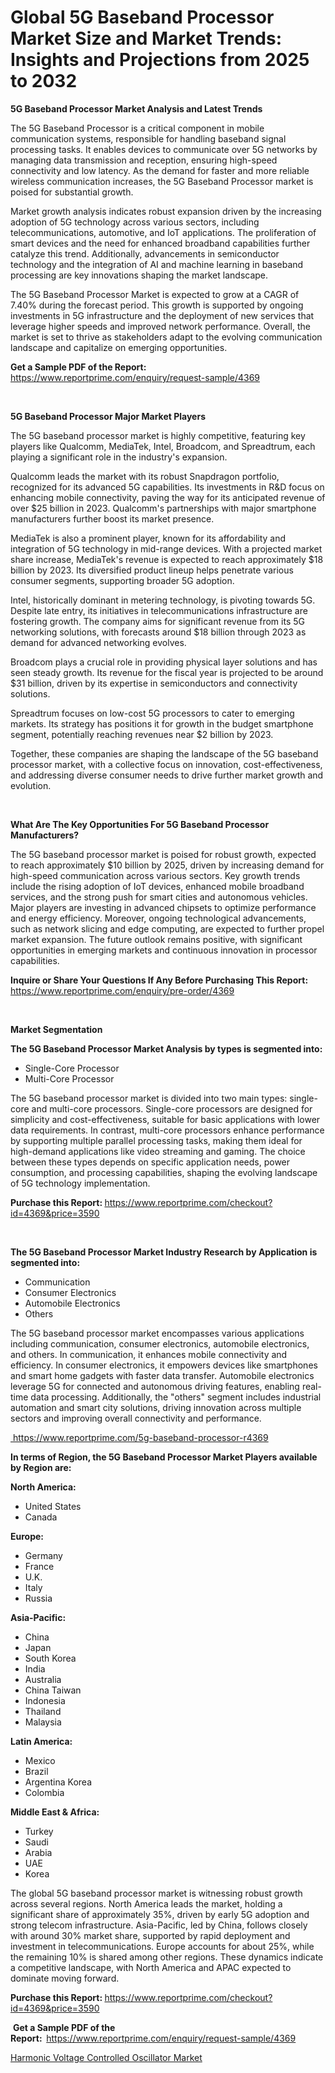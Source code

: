 <p><h1>Global 5G Baseband Processor Market Size and Market Trends: Insights and Projections from 2025 to 2032</h1></p><p><strong>5G Baseband Processor Market Analysis and Latest Trends</strong></p>
<p><p>The 5G Baseband Processor is a critical component in mobile communication systems, responsible for handling baseband signal processing tasks. It enables devices to communicate over 5G networks by managing data transmission and reception, ensuring high-speed connectivity and low latency. As the demand for faster and more reliable wireless communication increases, the 5G Baseband Processor market is poised for substantial growth.</p><p>Market growth analysis indicates robust expansion driven by the increasing adoption of 5G technology across various sectors, including telecommunications, automotive, and IoT applications. The proliferation of smart devices and the need for enhanced broadband capabilities further catalyze this trend. Additionally, advancements in semiconductor technology and the integration of AI and machine learning in baseband processing are key innovations shaping the market landscape.</p><p>The 5G Baseband Processor Market is expected to grow at a CAGR of 7.40% during the forecast period. This growth is supported by ongoing investments in 5G infrastructure and the deployment of new services that leverage higher speeds and improved network performance. Overall, the market is set to thrive as stakeholders adapt to the evolving communication landscape and capitalize on emerging opportunities.</p></p>
<p><strong>Get a Sample PDF of the Report:&nbsp;</strong> <a href="https://www.reportprime.com/enquiry/request-sample/4369?utm_campaign=2876&utm_medium=2&utm_source=Github&utm_content=ia&utm_term=19032025&utm_id=5g-baseband-processor">https://www.reportprime.com/enquiry/request-sample/4369</a></p>
<p>&nbsp;</p>
<p><strong>5G Baseband Processor Major Market Players</strong></p>
<p><p>The 5G baseband processor market is highly competitive, featuring key players like Qualcomm, MediaTek, Intel, Broadcom, and Spreadtrum, each playing a significant role in the industry's expansion.</p><p>Qualcomm leads the market with its robust Snapdragon portfolio, recognized for its advanced 5G capabilities. Its investments in R&D focus on enhancing mobile connectivity, paving the way for its anticipated revenue of over $25 billion in 2023. Qualcomm's partnerships with major smartphone manufacturers further boost its market presence.</p><p>MediaTek is also a prominent player, known for its affordability and integration of 5G technology in mid-range devices. With a projected market share increase, MediaTek's revenue is expected to reach approximately $18 billion by 2023. Its diversified product lineup helps penetrate various consumer segments, supporting broader 5G adoption.</p><p>Intel, historically dominant in metering technology, is pivoting towards 5G. Despite late entry, its initiatives in telecommunications infrastructure are fostering growth. The company aims for significant revenue from its 5G networking solutions, with forecasts around $18 billion through 2023 as demand for advanced networking evolves.</p><p>Broadcom plays a crucial role in providing physical layer solutions and has seen steady growth. Its revenue for the fiscal year is projected to be around $31 billion, driven by its expertise in semiconductors and connectivity solutions.</p><p>Spreadtrum focuses on low-cost 5G processors to cater to emerging markets. Its strategy has positions it for growth in the budget smartphone segment, potentially reaching revenues near $2 billion by 2023.</p><p>Together, these companies are shaping the landscape of the 5G baseband processor market, with a collective focus on innovation, cost-effectiveness, and addressing diverse consumer needs to drive further market growth and evolution.</p></p>
<p>&nbsp;</p>
<p><strong>What Are The Key Opportunities For 5G Baseband Processor Manufacturers?</strong></p>
<p><p>The 5G baseband processor market is poised for robust growth, expected to reach approximately $10 billion by 2025, driven by increasing demand for high-speed communication across various sectors. Key growth trends include the rising adoption of IoT devices, enhanced mobile broadband services, and the strong push for smart cities and autonomous vehicles. Major players are investing in advanced chipsets to optimize performance and energy efficiency. Moreover, ongoing technological advancements, such as network slicing and edge computing, are expected to further propel market expansion. The future outlook remains positive, with significant opportunities in emerging markets and continuous innovation in processor capabilities.</p></p>
<p><strong>Inquire or Share Your Questions If Any Before Purchasing This Report:</strong> <a href="https://www.reportprime.com/enquiry/pre-order/4369?utm_campaign=2876&utm_medium=2&utm_source=Github&utm_content=ia&utm_term=19032025&utm_id=5g-baseband-processor">https://www.reportprime.com/enquiry/pre-order/4369</a></p>
<p>&nbsp;</p>
<p><strong>Market Segmentation</strong></p>
<p><strong>The 5G Baseband Processor Market Analysis by types is segmented into:</strong></p>
<p><ul><li>Single-Core Processor</li><li>Multi-Core Processor</li></ul></p>
<p><p>The 5G baseband processor market is divided into two main types: single-core and multi-core processors. Single-core processors are designed for simplicity and cost-effectiveness, suitable for basic applications with lower data requirements. In contrast, multi-core processors enhance performance by supporting multiple parallel processing tasks, making them ideal for high-demand applications like video streaming and gaming. The choice between these types depends on specific application needs, power consumption, and processing capabilities, shaping the evolving landscape of 5G technology implementation.</p></p>
<p><strong>Purchase this Report:&nbsp;</strong><a href="https://www.reportprime.com/checkout?id=4369&price=3590&utm_campaign=2876&utm_medium=2&utm_source=Github&utm_content=ia&utm_term=19032025&utm_id=5g-baseband-processor">https://www.reportprime.com/checkout?id=4369&price=3590</a></p>
<p>&nbsp;</p>
<p><strong>The 5G Baseband Processor Market Industry Research by Application is segmented into:</strong></p>
<p><ul><li>Communication</li><li>Consumer Electronics</li><li>Automobile Electronics</li><li>Others</li></ul></p>
<p><p>The 5G baseband processor market encompasses various applications including communication, consumer electronics, automobile electronics, and others. In communication, it enhances mobile connectivity and efficiency. In consumer electronics, it empowers devices like smartphones and smart home gadgets with faster data transfer. Automobile electronics leverage 5G for connected and autonomous driving features, enabling real-time data processing. Additionally, the "others" segment includes industrial automation and smart city solutions, driving innovation across multiple sectors and improving overall connectivity and performance.</p></p>
<p><a href="https://www.reportprime.com/5g-baseband-processor-r4369?utm_campaign=2876&utm_medium=2&utm_source=Github&utm_content=ia&utm_term=19032025&utm_id=5g-baseband-processor">&nbsp;https://www.reportprime.com/5g-baseband-processor-r4369</a></p>
<p><strong>In terms of Region, the 5G Baseband Processor Market Players available by Region are:</strong></p>
<p>
    <p> <strong> North America: </strong>
        <ul>
            <li>United States</li>
            <li>Canada</li>
        </ul>
        </p> 
    <p> <strong> Europe: </strong>
        <ul>
            <li>Germany</li>
            <li>France</li>
            <li>U.K.</li>
            <li>Italy</li>
            <li>Russia</li>
        </ul>
        </p> 
    <p> <strong> Asia-Pacific: </strong>
        <ul>
            <li>China</li>
            <li>Japan</li>
            <li>South Korea</li>
            <li>India</li>
            <li>Australia</li>
            <li>China Taiwan</li>
            <li>Indonesia</li>
            <li>Thailand</li>
            <li>Malaysia</li>
        </ul>
        </p> 
    <p> <strong> Latin America: </strong>
        <ul>
            <li>Mexico</li>
            <li>Brazil</li>
            <li>Argentina Korea</li>
            <li>Colombia</li>
        </ul>
        </p> 
    <p> <strong> Middle East & Africa: </strong>
        <ul>
            <li>Turkey</li>
            <li>Saudi</li>
            <li>Arabia</li>
            <li>UAE</li>
            <li>Korea</li>
        </ul>
    </p>
    </p>
<p><p>The global 5G baseband processor market is witnessing robust growth across several regions. North America leads the market, holding a significant share of approximately 35%, driven by early 5G adoption and strong telecom infrastructure. Asia-Pacific, led by China, follows closely with around 30% market share, supported by rapid deployment and investment in telecommunications. Europe accounts for about 25%, while the remaining 10% is shared among other regions. These dynamics indicate a competitive landscape, with North America and APAC expected to dominate moving forward.</p></p>
<p><strong>Purchase this Report: </strong><a href="https://www.reportprime.com/checkout?id=4369&price=3590&utm_campaign=2876&utm_medium=2&utm_source=Github&utm_content=ia&utm_term=19032025&utm_id=5g-baseband-processor">https://www.reportprime.com/checkout?id=4369&price=3590</a></p>
<p>&nbsp;<strong>Get a Sample PDF of the Report:&nbsp;&nbsp;</strong><a href="https://www.reportprime.com/enquiry/request-sample/4369?utm_campaign=2876&utm_medium=2&utm_source=Github&utm_content=ia&utm_term=19032025&utm_id=5g-baseband-processor">https://www.reportprime.com/enquiry/request-sample/4369</a></p>
<p><strong></strong></p>
<p><p><a href="https://github.com/saaindosya/Market-Research-Report-List-1/blob/main/harmonic-voltage-controlled-oscillator-market.md?utm_campaign=2876&utm_medium=2&utm_source=Github&utm_content=ia&utm_term=19032025&utm_id=5g-baseband-processor">Harmonic Voltage Controlled Oscillator Market</a></p></p>